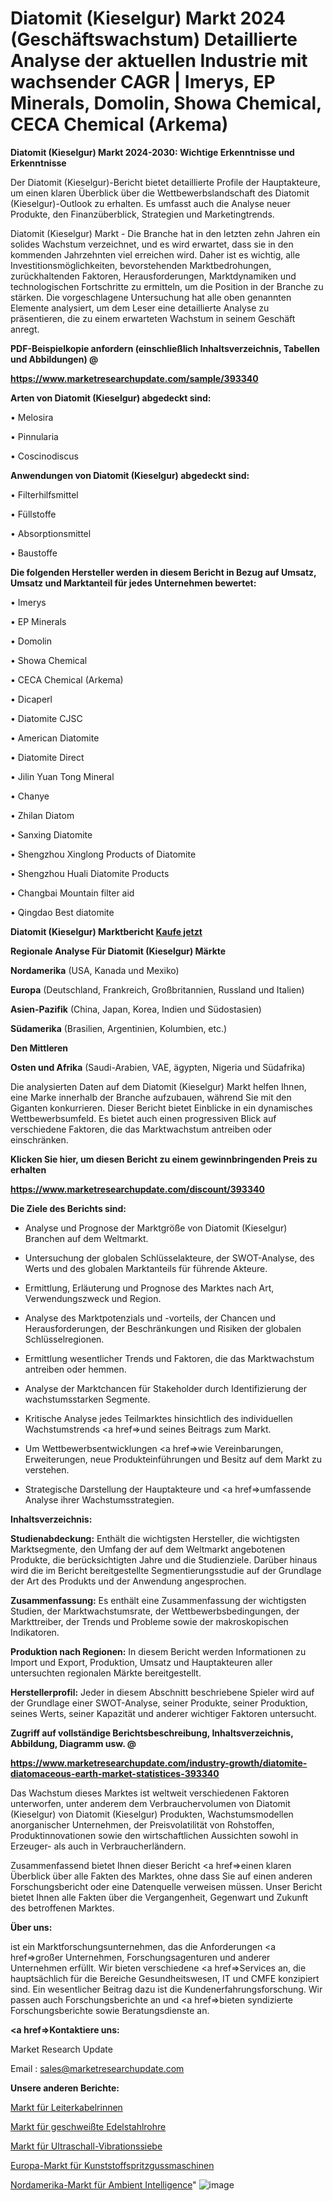 # Diatomit (Kieselgur) Markt 2024 (Geschäftswachstum) Detaillierte Analyse der aktuellen Industrie mit wachsender CAGR | Imerys, EP Minerals, Domolin, Showa Chemical, CECA Chemical (Arkema)

<strong>Diatomit (Kieselgur) Markt 2024-2030: Wichtige Erkenntnisse und Erkenntnisse</strong>

Der Diatomit (Kieselgur)-Bericht bietet detaillierte Profile der Hauptakteure, um einen klaren Überblick über die Wettbewerbslandschaft des Diatomit (Kieselgur)-Outlook zu erhalten. Es umfasst auch die Analyse neuer Produkte, den Finanzüberblick, Strategien und Marketingtrends.

Diatomit (Kieselgur) Markt - Die Branche hat in den letzten zehn Jahren ein solides Wachstum verzeichnet, und es wird erwartet, dass sie in den kommenden Jahrzehnten viel erreichen wird. Daher ist es wichtig, alle Investitionsmöglichkeiten, bevorstehenden Marktbedrohungen, zurückhaltenden Faktoren, Herausforderungen, Marktdynamiken und technologischen Fortschritte zu ermitteln, um die Position in der Branche zu stärken. Die vorgeschlagene Untersuchung hat alle oben genannten Elemente analysiert, um dem Leser eine detaillierte Analyse zu präsentieren, die zu einem erwarteten Wachstum in seinem Geschäft anregt.



<strong><b>PDF-Beispielkopie anfordern (einschließlich Inhaltsverzeichnis, Tabellen und Abbildungen) @ </b></strong>

<strong><a href=https://www.marketresearchupdate.com/sample/393340>

<strong>https://www.marketresearchupdate.com/sample/393340</u></a></strong></strong>



<strong>Arten von Diatomit (Kieselgur) abgedeckt sind:</strong>

• Melosira

• Pinnularia

• Coscinodiscus



<strong>Anwendungen von Diatomit (Kieselgur) abgedeckt sind:</strong>

• Filterhilfsmittel

• Füllstoffe

• Absorptionsmittel

• Baustoffe



<strong>Die folgenden Hersteller werden in diesem Bericht in Bezug auf Umsatz, Umsatz und Marktanteil für jedes Unternehmen bewertet:</strong>

• Imerys

• EP Minerals

• Domolin

• Showa Chemical

• CECA Chemical (Arkema)

• Dicaperl

• Diatomite CJSC

• American Diatomite

• Diatomite Direct

• Jilin Yuan Tong Mineral

• Chanye

• Zhilan Diatom

• Sanxing Diatomite

• Shengzhou Xinglong Products of Diatomite

• Shengzhou Huali Diatomite Products

• Changbai Mountain filter aid

• Qingdao Best diatomite



<strong>Diatomit (Kieselgur) Marktbericht <a href=https://www.marketresearchupdate.com/buynow/393340>Kaufe jetzt</a></strong>



<strong>Regionale Analyse Für Diatomit (Kieselgur) Märkte</strong>



<strong>Nordamerika</strong> (USA, Kanada und Mexiko)



<strong>Europa</strong> (Deutschland, Frankreich, Großbritannien, Russland und Italien)



<strong>Asien-Pazifik</strong> (China, Japan, Korea, Indien und Südostasien)



<strong>Südamerika</strong> (Brasilien, Argentinien, Kolumbien, etc.)



<strong>Den Mittleren</strong> 

<strong>Osten und Afrika</strong> (Saudi-Arabien, VAE, ägypten, Nigeria und Südafrika)

Die analysierten Daten auf dem Diatomit (Kieselgur) Markt helfen Ihnen, eine Marke innerhalb der Branche aufzubauen, während Sie mit den Giganten konkurrieren. Dieser Bericht bietet Einblicke in ein dynamisches Wettbewerbsumfeld. Es bietet auch einen progressiven Blick auf verschiedene Faktoren, die das Marktwachstum antreiben oder einschränken.



<strong>Klicken Sie hier, um diesen Bericht zu einem gewinnbringenden Preis zu erhalten
</strong>

<strong><a href=https://www.marketresearchupdate.com/discount/393340>https://www.marketresearchupdate.com/discount/393340</b></u></strong></a>



<strong>Die Ziele des Berichts sind:</strong>

- Analyse und Prognose der Marktgröße von Diatomit (Kieselgur) Branchen auf dem Weltmarkt.

- Untersuchung der globalen Schlüsselakteure, der SWOT-Analyse, des Werts und des globalen Marktanteils für führende Akteure.

- Ermittlung, Erläuterung und Prognose des Marktes nach Art, Verwendungszweck und Region.

- Analyse des Marktpotenzials und -vorteils, der Chancen und Herausforderungen, der Beschränkungen und Risiken der globalen Schlüsselregionen.

- Ermittlung wesentlicher Trends und Faktoren, die das Marktwachstum antreiben oder hemmen.

- Analyse der Marktchancen für Stakeholder durch Identifizierung der wachstumsstarken Segmente.

- Kritische Analyse jedes Teilmarktes hinsichtlich des individuellen Wachstumstrends <a href=>und</a> seines Beitrags zum Markt.

- Um Wettbewerbsentwicklungen <a href=>wie</a> Vereinbarungen, Erweiterungen, neue Produkteinführungen und Besitz auf dem Markt zu verstehen.

- Strategische Darstellung der Hauptakteure und <a href=>umfas</a>sende Analyse ihrer Wachstumsstrategien.



<strong>Inhaltsverzeichnis:</strong>



<strong>Studienabdeckung:</strong> Enthält die wichtigsten Hersteller, die wichtigsten Marktsegmente, den Umfang der auf dem Weltmarkt angebotenen Produkte, die berücksichtigten Jahre und die Studienziele. Darüber hinaus wird die im Bericht bereitgestellte Segmentierungsstudie auf der Grundlage der Art des Produkts und der Anwendung angesprochen.



<strong>Zusammenfassung:</strong> Es enthält eine Zusammenfassung der wichtigsten Studien, der Marktwachstumsrate, der Wettbewerbsbedingungen, der Markttreiber, der Trends und Probleme sowie der makroskopischen Indikatoren.



<strong>Produktion nach Regionen:</strong> In diesem Bericht werden Informationen zu Import und Export, Produktion, Umsatz und Hauptakteuren aller untersuchten regionalen Märkte bereitgestellt.



<strong>Herstellerprofil:</strong> Jeder in diesem Abschnitt beschriebene Spieler wird auf der Grundlage einer SWOT-Analyse, seiner Produkte, seiner Produktion, seines Werts, seiner Kapazität und anderer wichtiger Faktoren untersucht.



<strong><b>Zugriff auf vollständige Berichtsbeschreibung, Inhaltsverzeichnis, Abbildung, Diagramm usw. @ </b></strong>

<strong><a href=https://www.marketresearchupdate.com/industry-growth/diatomite-diatomaceous-earth-market-statistices-393340>https://www.marketresearchupdate.com/industry-growth/diatomite-diatomaceous-earth-market-statistices-393340</a></strong>

Das Wachstum dieses Marktes ist weltweit verschiedenen Faktoren unterworfen, unter anderem dem Verbrauchervolumen von Diatomit (Kieselgur) von Diatomit (Kieselgur) Produkten, Wachstumsmodellen anorganischer Unternehmen, der Preisvolatilität von Rohstoffen, Produktinnovationen sowie den wirtschaftlichen Aussichten sowohl in Erzeuger- als auch in Verbraucherländern.

Zusammenfassend bietet Ihnen dieser Bericht <a href=>einen</a> klaren Überblick über alle Fakten des Marktes, ohne dass Sie auf einen anderen Forschungsbericht oder eine Datenquelle verweisen müssen. Unser Bericht bietet Ihnen alle Fakten über die Vergangenheit, Gegenwart und Zukunft des betroffenen Marktes.



<strong>Über uns:</strong>

 ist ein Marktforschungsunternehmen, das die Anforderungen <a href=>großer</a> Unternehmen, Forschungsagenturen und anderer Unternehmen erfüllt. Wir bieten verschiedene <a href=>Services</a> an, die hauptsächlich für die Bereiche Gesundheitswesen, IT und CMFE konzipiert sind. Ein wesentlicher Beitrag dazu ist die Kundenerfahrungsforschung. Wir passen auch Forschungsberichte an und <a href=>bieten</a> syndizierte Forschungsberichte sowie Beratungsdienste an.



<strong><a href=>Kontaktiere uns:</a></strong>

Market Research Update

Email : sales@marketresearchupdate.com



<strong>Unsere anderen Berichte:</strong>

<a href=https://www.linkedin.com/pulse/ladder-cable-tray-market-witness-huge>Markt für Leiterkabelrinnen</a>

<a href=https://www.linkedin.com/pulse/stainless-steel-welded-tube-market-sizing-up>Markt für geschweißte Edelstahlrohre</a>

<a href=https://www.linkedin.com/pulse/ultrasonic-vibrating-screens-market-2023-remarking>Markt für Ultraschall-Vibrationssiebe</a>

<a href=https://www.linkedin.com/pulse/europe-plastic-injection-molding-machines-market>Europa-Markt für Kunststoffspritzgussmaschinen</a>

<a href=https://www.linkedin.com/pulse/north-america-ambient-intelligence-market-size2023-2030>Nordamerika-Markt für Ambient Intelligence</a>"
![image](https://github.com/meghapanth/markettrends/assets/163847665/459af3fe-7e56-42b6-9541-e5adf88b906b)
